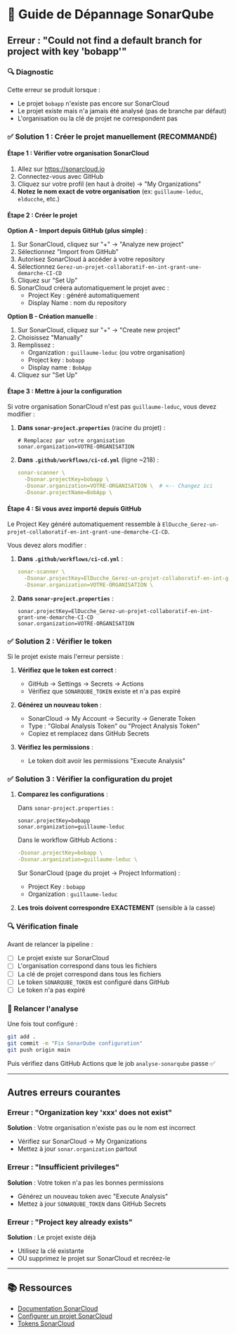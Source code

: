 # 🔧 Guide de Dépannage SonarQube

## Erreur : "Could not find a default branch for project with key 'bobapp'"

### 🔍 Diagnostic

Cette erreur se produit lorsque :
- Le projet `bobapp` n'existe pas encore sur SonarCloud
- Le projet existe mais n'a jamais été analysé (pas de branche par défaut)
- L'organisation ou la clé de projet ne correspondent pas

### ✅ Solution 1 : Créer le projet manuellement (RECOMMANDÉ)

#### Étape 1 : Vérifier votre organisation SonarCloud

1. Allez sur https://sonarcloud.io
2. Connectez-vous avec GitHub
3. Cliquez sur votre profil (en haut à droite) → "My Organizations"
4. **Notez le nom exact de votre organisation** (ex: `guillaume-leduc`, `elducche`, etc.)

#### Étape 2 : Créer le projet

**Option A - Import depuis GitHub (plus simple)** :

1. Sur SonarCloud, cliquez sur "+" → "Analyze new project"
2. Sélectionnez "Import from GitHub"
3. Autorisez SonarCloud à accéder à votre repository
4. Sélectionnez `Gerez-un-projet-collaboratif-en-int-grant-une-demarche-CI-CD`
5. Cliquez sur "Set Up"
6. SonarCloud créera automatiquement le projet avec :
   - Project Key : généré automatiquement
   - Display Name : nom du repository

**Option B - Création manuelle** :

1. Sur SonarCloud, cliquez sur "+" → "Create new project"
2. Choisissez "Manually"
3. Remplissez :
   - Organization : `guillaume-leduc` (ou votre organisation)
   - Project key : `bobapp`
   - Display name : `BobApp`
4. Cliquez sur "Set Up"

#### Étape 3 : Mettre à jour la configuration

Si votre organisation SonarCloud n'est pas `guillaume-leduc`, vous devez modifier :

1. **Dans `sonar-project.properties`** (racine du projet) :
   ```properties
   # Remplacez par votre organisation
   sonar.organization=VOTRE-ORGANISATION
   ```

2. **Dans `.github/workflows/ci-cd.yml`** (ligne ~218) :
   ```yaml
   sonar-scanner \
     -Dsonar.projectKey=bobapp \
     -Dsonar.organization=VOTRE-ORGANISATION \  # <-- Changez ici
     -Dsonar.projectName=BobApp \
   ```

#### Étape 4 : Si vous avez importé depuis GitHub

Le Project Key généré automatiquement ressemble à `ElDucche_Gerez-un-projet-collaboratif-en-int-grant-une-demarche-CI-CD`.

Vous devez alors modifier :

1. **Dans `.github/workflows/ci-cd.yml`** :
   ```yaml
   sonar-scanner \
     -Dsonar.projectKey=ElDucche_Gerez-un-projet-collaboratif-en-int-grant-une-demarche-CI-CD \
     -Dsonar.organization=VOTRE-ORGANISATION \
   ```

2. **Dans `sonar-project.properties`** :
   ```properties
   sonar.projectKey=ElDucche_Gerez-un-projet-collaboratif-en-int-grant-une-demarche-CI-CD
   sonar.organization=VOTRE-ORGANISATION
   ```

### ✅ Solution 2 : Vérifier le token

Si le projet existe mais l'erreur persiste :

1. **Vérifiez que le token est correct** :
   - GitHub → Settings → Secrets → Actions
   - Vérifiez que `SONARQUBE_TOKEN` existe et n'a pas expiré

2. **Générez un nouveau token** :
   - SonarCloud → My Account → Security → Generate Token
   - Type : "Global Analysis Token" ou "Project Analysis Token"
   - Copiez et remplacez dans GitHub Secrets

3. **Vérifiez les permissions** :
   - Le token doit avoir les permissions "Execute Analysis"

### ✅ Solution 3 : Vérifier la configuration du projet

1. **Comparez les configurations** :

   Dans `sonar-project.properties` :
   ```properties
   sonar.projectKey=bobapp
   sonar.organization=guillaume-leduc
   ```

   Dans le workflow GitHub Actions :
   ```yaml
   -Dsonar.projectKey=bobapp \
   -Dsonar.organization=guillaume-leduc \
   ```

   Sur SonarCloud (page du projet → Project Information) :
   - Project Key : `bobapp`
   - Organization : `guillaume-leduc`

2. **Les trois doivent correspondre EXACTEMENT** (sensible à la casse)

### 🔍 Vérification finale

Avant de relancer la pipeline :

- [ ] Le projet existe sur SonarCloud
- [ ] L'organisation correspond dans tous les fichiers
- [ ] La clé de projet correspond dans tous les fichiers
- [ ] Le token `SONARQUBE_TOKEN` est configuré dans GitHub
- [ ] Le token n'a pas expiré

### 🚀 Relancer l'analyse

Une fois tout configuré :

```bash
git add .
git commit -m "Fix SonarQube configuration"
git push origin main
```

Puis vérifiez dans GitHub Actions que le job `analyse-sonarqube` passe ✅

---

## Autres erreurs courantes

### Erreur : "Organization key 'xxx' does not exist"

**Solution** : Votre organisation n'existe pas ou le nom est incorrect
- Vérifiez sur SonarCloud → My Organizations
- Mettez à jour `sonar.organization` partout

### Erreur : "Insufficient privileges"

**Solution** : Votre token n'a pas les bonnes permissions
- Générez un nouveau token avec "Execute Analysis"
- Mettez à jour `SONARQUBE_TOKEN` dans GitHub Secrets

### Erreur : "Project key already exists"

**Solution** : Le projet existe déjà
- Utilisez la clé existante
- OU supprimez le projet sur SonarCloud et recréez-le

---

## 📚 Ressources

- [Documentation SonarCloud](https://docs.sonarcloud.io/)
- [Configurer un projet SonarCloud](https://docs.sonarcloud.io/getting-started/github/)
- [Tokens SonarCloud](https://docs.sonarcloud.io/advanced-setup/user-accounts/)
